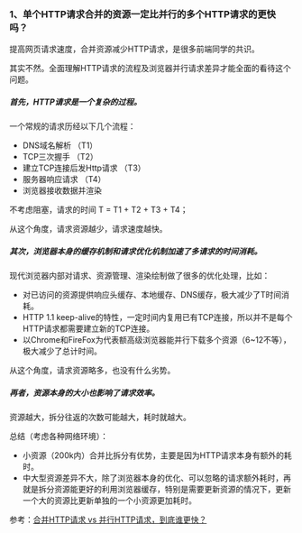 ### 1、单个HTTP请求合并的资源一定比并行的多个HTTP请求的更快吗？

提高网页请求速度，合并资源减少HTTP请求，是很多前端同学的共识。

其实不然。全面理解HTTP请求的流程及浏览器并行请求差异才能全面的看待这个问题。

##### 首先，HTTP请求是一个复杂的过程。

一个常规的请求历经以下几个流程：

* DNS域名解析 （T1）
* TCP三次握手 （T2）
* 建立TCP连接后发Http请求  （T3）
* 服务器响应请求  （T4）
* 浏览器接收数据并渲染

不考虑阻塞，请求的时间 T = T1 + T2 + T3 + T4；

从这个角度，请求资源越少，请求速度越快。

##### 其次，浏览器本身的缓存机制和请求优化机制加速了多请求的时间消耗。

现代浏览器内部对请求、资源管理、渲染绘制做了很多的优化处理，比如：

* 对已访问的资源提供响应头缓存、本地缓存、DNS缓存，极大减少了T时间消耗。
* HTTP 1.1 keep-alive的特性，一定时间内复用已有TCP连接，所以并不是每个HTTP请求都需要建立新的TCP连接。
* 以Chrome和FireFox为代表额高级浏览器能并行下载多个资源（6~12不等），极大减少了总计时间。

从这个角度，请求资源略多，也没有什么劣势。

##### 再者，资源本身的大小也影响了请求效率。

资源越大，拆分往返的次数可能越大，耗时就越大。

总结（考虑各种网络环境）：

* 小资源（200k内）合并比拆分有优势，主要是因为HTTP请求本身有额外的耗时。
* 中大型资源差异不大，除了浏览器本身的优化、可以忽略的请求额外耗时，再就是拆分资源能更好的利用浏览器缓存，特别是需要更新资源的情况下，更新一个大的资源比更新单独的一个小资源更加耗时。

参考：[合并HTTP请求 vs 并行HTTP请求，到底谁更快？](https://segmentfault.com/a/1190000015665465")

